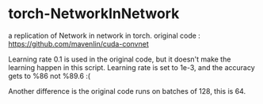 torch-NetworkInNetwork
======================

a replication of Network in network in torch. 
original code : https://github.com/mavenlin/cuda-convnet

Learning rate 0.1 is used in the original code, but it doesn't make the learning happen in this script. 
Learning rate is set to 1e-3, and the accuracy gets to %86 not %89.6 :(

Another difference is the original code runs on batches of 128, this is 64.
